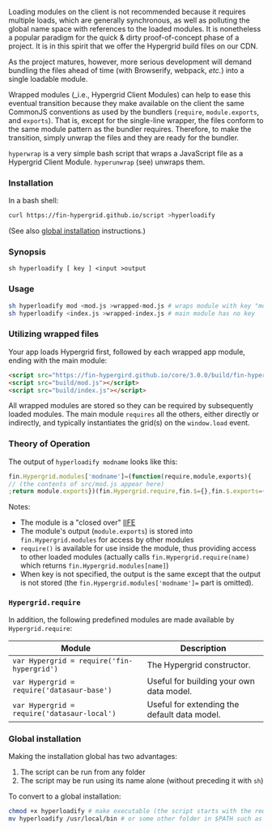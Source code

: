 Loading modules on the client is not recommended because it requires multiple loads, which are generally synchronous, as well as polluting the global name space with references to the loaded modules. It is nonetheless a popular paradigm for the quick & dirty proof-of-concept phase of a project. It is in this spirit that we offer the Hypergrid build files on our CDN.

As the project matures, however, more serious development will demand bundling the files ahead of time (with Browserify, webpack, _etc._) into a single loadable module.

Wrapped modules (_i.e., Hypergrid Client Modules) can help to ease this eventual transition because they make available on the client the same CommonJS conventions as used by the bundlers (`require`, `module.exports`, and `exports`). That is, except for the single-line wrapper, the files conform to the same module pattern as the bundler requires. Therefore, to make the transition, simply unwrap the files and they are ready for the bundler.

`hyperwrap` is a very simple bash script that wraps a JavaScript file as a Hypergrid Client Module.
`hyperunwrap` (see) unwraps them.

### Installation
In a bash shell:
```bash
curl https://fin-hypergrid.github.io/script >hyperloadify
```
(See also [global installation](#global-installation) instructions.)

### Synopsis
```
sh hyperloadify [ key ] <input >output
```

### Usage
```bash
sh hyperloadify mod <mod.js >wrapped-mod.js # wraps module with key "mod"
sh hyperloadify <index.js >wrapped-index.js # main module has no key
```

### Utilizing wrapped files
Your app loads Hypergrid first, followed by each wrapped app module, ending with the main module:
```html
<script src="https://fin-hypergird.github.io/core/3.0.0/build/fin-hypergrid.js"></script>
<script src="build/mod.js"></script>
<script src="build/index.js"></script>
```
All wrapped modules are stored so they can be required by subsequently loaded modules. The main module `requires` all the others, either directly or indirectly, and typically instantiates the grid(s) on the `window.load` event.

### Theory of Operation
The output of `hyperloadify modname` looks like this:
```js
fin.Hypergrid.modules['modname']=(function(require,module,exports){
// (the contents of src/mod.js appear here)
;return module.exports})(fin.Hypergrid.require,fin.$={},fin.$.exports={});delete fin.$;
```
Notes:
* The module is a "closed over" [IIFE](https://en.wikipedia.org/wiki/Immediately-invoked_function_expression)
* The module's output (`module.exports`) is stored into `fin.Hypergrid.modules` for access by other modules
* `require()` is available for use inside the module, thus providing access to other loaded modules (actually calls `fin.Hypergrid.require(name)` which returns `fin.Hypergrid.modules[name]`)
* When key is not specified, the output is the same except that the output is not stored (the `fin.Hypergrid.modules['modname']=` part is omitted).

### `Hypergrid.require`
In addition, the following predefined modules are made available by `Hypergrid.require`:

Module | Description
--- | ---
`var Hypergrid = require('fin-hypergrid')`|The Hypergrid constructor.
`var Hypergrid = require('datasaur-base')`|Useful for building your own data model.
`var Hypergrid = require('datasaur-local')`|Useful for extending the default data model.

### Global installation
Making the installation global has two advantages:
1. The script can be run from any folder
2. The script may be run using its name alone (without preceding it with `sh`)

To convert to a global installation:
```bash
chmod +x hyperloadify # make executable (the script starts with the required #!/bin/bash "shebang" line)
mv hyperloadify /usr/local/bin # or some other folder in $PATH such as $HOME/bin
```
